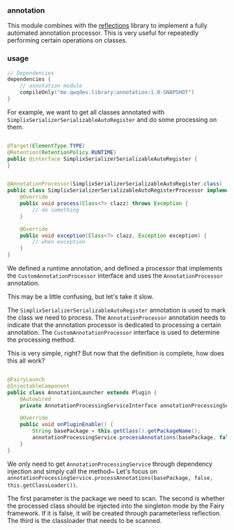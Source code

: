 ### annotation

This module combines with the [reflections](https://github.com/ronmamo/reflections) library to implement a fully
automated annotation processor. This is very useful for repeatedly performing certain operations on classes.

### usage

```kotlin
// Dependencies
dependencies {
    // annotation module
    compileOnly("me.qwqdev.library:annotation:1.0-SNAPSHOT")
}
```

For example, we want to get all classes annotated with `SimplixSerializerSerializableAutoRegister` and do some
processing on them.

```java

@Target(ElementType.TYPE)
@Retention(RetentionPolicy.RUNTIME)
public @interface SimplixSerializerSerializableAutoRegister {
}
```

```java

@AnnotationProcessor(SimplixSerializerSerializableAutoRegister.class)
public class SimplixSerializerSerializableAutoRegisterProcessor implements CustomAnnotationProcessor {
    @Override
    public void process(Class<?> clazz) throws Exception {
        // do something
    }

    @Override
    public void exception(Class<?> clazz, Exception exception) {
        // when exception
    }
}
```

We defined a runtime annotation, and defined a processor that implements the `CustomAnnotationProcessor` interface and
uses the `AnnotationProcessor` annotation.

This may be a little confusing, but let's take it slow.

The `SimplixSerializerSerializableAutoRegister` annotation is used to mark the class we need to process. The
`AnnotationProcessor` annotation needs to indicate that the annotation processor is dedicated to processing a certain
annotation. The `CustomAnnotationProcessor` interface is used to determine the processing method.

This is very simple, right? But now that the definition is complete, how does this all work?

```java

@FairyLaunch
@InjectableComponent
public class AnnotationLauncher extends Plugin {
    @Autowired
    private AnnotationProcessingServiceInterface annotationProcessingService;

    @Override
    public void onPluginEnable() {
        String basePackage = this.getClass().getPackageName();
        annotationProcessingService.processAnnotations(basePackage, false, this.getClassLoader());
    }
}
```

We only need to get `AnnotationProcessingService` through dependency injection and simply call the method~
Let's focus on `annotationProcessingService.processAnnotations(basePackage, false, this.getClassLoader())`.

The first parameter is the package we need to scan.
The second is whether the processed class should be injected into the singleton mode by the Fairy framework. If it is false, it will be created through parameterless reflection.
The third is the classloader that needs to be scanned.